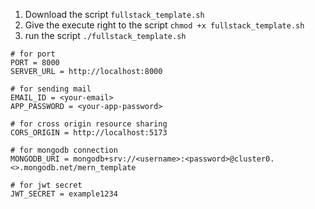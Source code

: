 
1. Download the script `fullstack_template.sh`
2. Give the execute right to the script `chmod +x fullstack_template.sh`
3. run the script `./fullstack_template.sh`

```.env
# for port
PORT = 8000
SERVER_URL = http://localhost:8000

# for sending mail
EMAIL_ID = <your-email>
APP_PASSWORD = <your-app-password>

# for cross origin resource sharing
CORS_ORIGIN = http://localhost:5173

# for mongodb connection
MONGODB_URI = mongodb+srv://<username>:<password>@cluster0.<>.mongodb.net/mern_template

# for jwt secret
JWT_SECRET = example1234
```